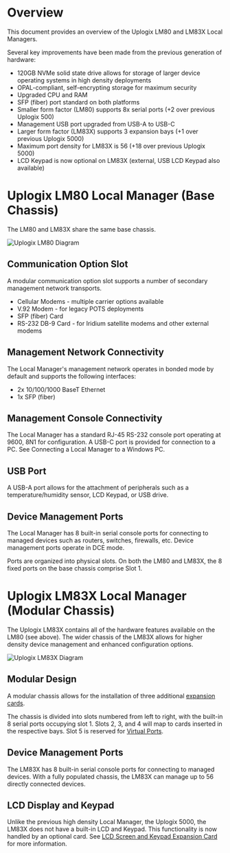 # Overview
This document provides an overview of the Uplogix LM80 and LM83X Local Managers.

Several key improvements have been made from the previous generation of hardware:

* 120GB NVMe solid state drive allows for storage of larger device operating systems in high density deployments
* OPAL-compliant, self-encrypting storage for maximum security
* Upgraded CPU and RAM
* SFP (fiber) port standard on both platforms
* Smaller form factor (LM80) supports 8x serial ports (+2 over previous Uplogix 500)
* Management USB port upgraded from USB-A to USB-C
* Larger form factor (LM83X) supports 3 expansion bays (+1 over previous Uplogix 5000)
* Maximum port density for LM83X is 56 (+18 over previous Uplogix 5000)
* LCD Keypad is now optional on LM83X (external, USB LCD Keypad also available)

# Uplogix LM80 Local Manager (Base Chassis)
The LM80 and LM83X share the same base chassis.

![Uplogix LM80 Diagram](https://uplogix.com/support/docs/img/6.0/uplogix-lm80-local-manager-diagram.png)

## Communication Option Slot
A modular communication option slot supports a number of secondary management network transports.

* Cellular Modems - multiple carrier options available
* V.92 Modem - for legacy POTS deployments
* SFP (fiber) Card
* RS-232 DB-9 Card - for Iridium satellite modems and other external modems

## Management Network Connectivity
The Local Manager's management network operates in bonded mode by default and supports the following interfaces:

* 2x 10/100/1000 BaseT Ethernet 
* 1x SFP (fiber)

## Management Console Connectivity

The Local Manager has a standard RJ-45 RS-232 console port operating at 9600, 8N1 for configuration. A USB-C port is provided for connection to a PC. See Connecting a Local Manager to a Windows PC.

## USB Port

A USB-A port allows for the attachment of peripherals such as a temperature/humidity sensor, LCD Keypad, or USB drive.

## Device Management Ports

The Local Manager has 8 built-in serial console ports for connecting to managed devices such as routers, switches, firewalls, etc. Device management ports operate in DCE mode.

Ports are organized into physical slots. On both the LM80 and LM83X, the 8 fixed ports on the base chassis comprise Slot 1.

# Uplogix LM83X Local Manager (Modular Chassis)
The Uplogix LM83X contains all of the hardware features available on the LM80 (see above). The wider chassis of the LM83X allows for higher density device management and enhanced configuration options.

![Uplogix LM83X Diagram](https://uplogix.com/support/docs/img/6.0/uplogix-lm83x-local-manager-diagram.png)

## Modular Design

A modular chassis allows for the installation of three additional [expansion cards](https://uplogix.com/docs/local-manager-user-guide/series-8/expansion-cards). 

The chassis is divided into slots numbered from left to right, with the built-in 8 serial ports occupying slot 1. Slots 2, 3, and 4 will map to cards inserted in the respective bays. Slot 5 is reserved for [Virtual Ports](https://uplogix.com/docs/local-manager-user-guide/configuring-managed-devices/using-virtual-ports).

## Device Management Ports

The LM83X has 8 built-in serial console ports for connecting to managed devices. With a fully populated chassis, the LM83X can manage up to 56 directly connected devices.

## LCD Display and Keypad

Unlike the previous high density Local Manager, the Uplogix 5000, the LM83X does not have a built-in LCD and Keypad. This functionality is now handled by an optional card. See [LCD Screen and Keypad Expansion Card](https://uplogix.com/docs/local-manager-user-guide/series-8/lcd-screen-and-keypad-expansion-card) for more information.